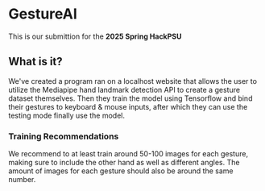 # GestureAI
This is our submittion for the **2025 Spring HackPSU**

## What is it?
We've created a program ran on a localhost website that allows the user to utilize the Mediapipe hand landmark detection API to create a gesture dataset themselves. Then they  train the model using Tensorflow and bind their gestures to keyboard & mouse inputs, after which they can use the testing mode finally use the model. 

### Training Recommendations
We recommend to at least train around 50-100 images for each gesture, making sure to include the other hand as well as different angles. The amount of images for each gesture should also be around the same number. 
